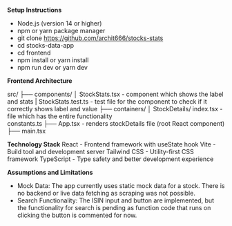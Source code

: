 **Setup Instructions**

  - Node.js (version 14 or higher)
  - npm or yarn package manager
  - git clone https://github.com/archit666/stocks-stats
  - cd stocks-data-app
  - cd frontend
  - npm install or yarn install
  - npm run dev or yarn dev

**Frontend Architecture**

 src/
├── components/
│     StockStats.tsx - component which shows the label and stats
|     StockStats.test.ts - test file for the component to check if it correctly shows label and value
├── containers/
│     StockDetails/
        index.tsx - file which has the entire functionality   
        constants.ts 
├── App.tsx - renders stockDetails file (root React component)
├── main.tsx

**Technology Stack**
  React - Frontend framework with useState hook
  Vite - Build tool and development server
  Tailwind CSS - Utility-first CSS framework
  TypeScript - Type safety and better development experience

**Assumptions and Limitations**
  - Mock Data: The app currently uses static mock data for a stock. There is no backend or live data fetching as scraping was not possible.
  - Search Functionality: The ISIN input and button are implemented, but the functionality for search is pending as function code that runs      on clicking the button is commented for now.
  
